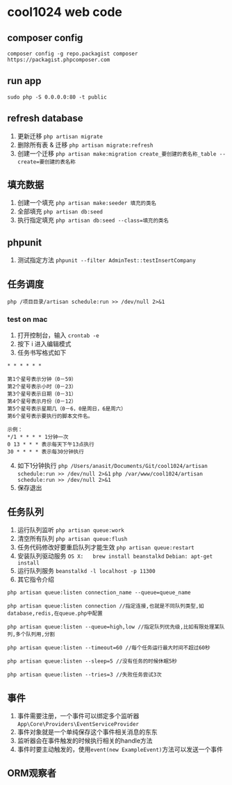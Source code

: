 # cool1024 web code

## composer config
`composer config -g repo.packagist composer https://packagist.phpcomposer.com`
## run app
`sudo php -S 0.0.0.0:80 -t public`

## refresh database
1. 更新迁移
`php artisan migrate`
2. 删除所有表 & 迁移
`php artisan migrate:refresh`
3. 创建一个迁移
`php artisan make:migration create_要创建的表名称_table --create=要创建的表名称`

## 填充数据
1. 创建一个填充
`php artisan make:seeder 填充的类名`
2. 全部填充
`php artisan db:seed`
3. 执行指定填充
`php artisan db:seed --class=填充的类名`
## phpunit
1. 测试指定方法
`phpunit --filter AdminTest::testInsertCompany`

## 任务调度
`php /项目目录/artisan schedule:run >> /dev/null 2>&1`
### test on mac
1. 打开控制台，输入 `crontab -e`
2. 按下 i 进入编辑模式
3. 任务书写格式如下

```
* * * * * *

第1个星号表示分钟（0－59）
第2个星号表示小时（0－23）
第3个星号表示日期（0－31）
第4个星号表示月份（0－12）
第5个星号表示星期几（0－6，0是周日，6是周六）
第6个星号表示要执行的脚本文件名。

示例：
*/1 * * * * 1分钟一次
0 13 * * * 表示每天下午13点执行
30 * * * * 表示每30分钟执行
```
4. 如下1分钟执行
`php /Users/anasit/Documents/Git/cool1024/artisan schedule:run >> /dev/null 2>&1`
`php /var/www/cool1024/artisan schedule:run >> /dev/null 2>&1`
5. 保存退出

## 任务队列
1. 运行队列监听
`php artisan queue:work`
2. 清空所有队列
`php artisan queue:flush`
3. 任务代码修改好要重启队列才能生效
`php artisan queue:restart`
4. 安装队列驱动服务
`OS X:   brew install beanstalkd`
`Debian: apt-get install`
5. 运行队列服务
`beanstalkd -l localhost -p 11300`
6. 其它指令介绍
```
php artisan queue:listen connection_name --queue=queue_name
 
php artisan queue:listen connection //指定连接,也就是不同队列类型,如database,redis,在queue.php中配置
 
php artisan queue:listen --queue=high,low //指定队列优先级,比如有限处理某队列,多个队列用,分割
 
php artisan queue:listen --timeout=60 //每个任务运行最大时间不超过60秒
 
php artisan queue:listen --sleep=5 //没有任务的时候休眠5秒
 
php artisan queue:listen --tries=3 //失败任务尝试3次
```

## 事件
1. 事件需要注册，一个事件可以绑定多个监听器
`App\Core\Providers\EventServiceProvider`
2. 事件对象就是一个单纯保存这个事件相关消息的东东
3. 监听器会在事件触发的时候执行相关的handle方法
4. 事件时要主动触发的，使用`event(new ExampleEvent)`方法可以发送一个事件

## ORM观察者

